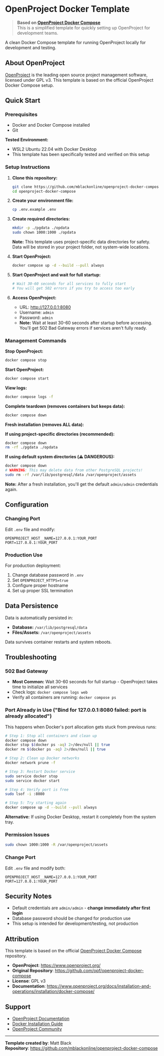 # OpenProject Docker Template

> **Based on [OpenProject Docker Compose](https://github.com/opf/openproject-docker-compose)**  
> This is a simplified template for quickly setting up OpenProject for development teams.

A clean Docker Compose template for running OpenProject locally for development and testing.

## About OpenProject

[OpenProject](https://www.openproject.org/) is the leading open source project management software, licensed under GPL v3. This template is based on the official OpenProject Docker Compose setup.

## Quick Start

### Prerequisites
- Docker and Docker Compose installed
- Git

**Tested Environment:**
- WSL2 Ubuntu 22.04 with Docker Desktop
- This template has been specifically tested and verified on this setup

### Setup Instructions

1. **Clone this repository:**
   ```bash
   git clone https://github.com/mblackonline/openproject-docker-compose.git
   cd openproject-docker-compose
   ```

2. **Create your environment file:**
   ```bash
   cp .env.example .env
   ```

3. **Create required directories:**
   ```bash
   mkdir -p ./pgdata ./opdata
   sudo chown 1000:1000 ./opdata
   ```
   
   **Note:** This template uses project-specific data directories for safety. Data will be stored in your project folder, not system-wide locations.

4. **Start OpenProject:**
   ```bash
   docker compose up -d --build --pull always
   ```

5. **Start OpenProject and wait for full startup:**
   ```bash
   # Wait 30-60 seconds for all services to fully start
   # You will get 502 errors if you try to access too early
   ```
   
6. **Access OpenProject:**
   - URL: http://127.0.0.1:8080
   - Username: `admin`
   - Password: `admin`
   - **Note:** Wait at least 30-60 seconds after startup before accessing. You'll get 502 Bad Gateway errors if services aren't fully ready.

### Management Commands

**Stop OpenProject:**
```bash
docker compose stop
```

**Start OpenProject:**
```bash
docker compose start
```

**View logs:**
```bash
docker compose logs -f
```

**Complete teardown (removes containers but keeps data):**
```bash
docker compose down
```

**Fresh installation (removes ALL data):**

**If using project-specific directories (recommended):**
```bash
docker compose down
rm -rf ./pgdata ./opdata
```

**If using default system directories (⚠️ DANGEROUS):**
```bash
docker compose down
# WARNING: This may delete data from other PostgreSQL projects!
sudo rm -rf /var/lib/postgresql/data /var/openproject/assets
```

**Note:** After a fresh installation, you'll get the default `admin/admin` credentials again.

## Configuration

### Changing Port
Edit `.env` file and modify:
```
OPENPROJECT_HOST__NAME=127.0.0.1:YOUR_PORT
PORT=127.0.0.1:YOUR_PORT
```

### Production Use
For production deployment:
1. Change database password in `.env`
2. Set `OPENPROJECT_HTTPS=true`
3. Configure proper hostname
4. Set up proper SSL termination

## Data Persistence

Data is automatically persisted in:
- **Database:** `/var/lib/postgresql/data`
- **Files/Assets:** `/var/openproject/assets`

Data survives container restarts and system reboots.

## Troubleshooting

### 502 Bad Gateway
- **Most Common:** Wait 30-60 seconds for full startup - OpenProject takes time to initialize all services
- Check logs: `docker compose logs web`
- Verify all containers are running: `docker compose ps`

### Port Already in Use ("Bind for 127.0.0.1:8080 failed: port is already allocated")
This happens when Docker's port allocation gets stuck from previous runs:

```bash
# Step 1: Stop all containers and clean up
docker compose down
docker stop $(docker ps -aq) 2>/dev/null || true
docker rm $(docker ps -aq) 2>/dev/null || true

# Step 2: Clean up Docker networks
docker network prune -f

# Step 3: Restart Docker service
sudo service docker stop
sudo service docker start

# Step 4: Verify port is free
sudo lsof -i :8080

# Step 5: Try starting again
docker compose up -d --build --pull always
```

**Alternative:** If using Docker Desktop, restart it completely from the system tray.

### Permission Issues
```bash
sudo chown 1000:1000 -R /var/openproject/assets
```

### Change Port
Edit `.env` file and modify both:
```
OPENPROJECT_HOST__NAME=127.0.0.1:YOUR_PORT
PORT=127.0.0.1:YOUR_PORT
```

## Security Notes

- Default credentials are `admin/admin` - **change immediately after first login**
- Database password should be changed for production use
- This setup is intended for development/testing, not production

## Attribution

This template is based on the official [OpenProject Docker Compose](https://github.com/opf/openproject-docker-compose) repository.

- **OpenProject**: https://www.openproject.org/
- **Original Repository**: https://github.com/opf/openproject-docker-compose
- **License**: GPL v3
- **Documentation**: https://www.openproject.org/docs/installation-and-operations/installation/docker-compose/

## Support

- [OpenProject Documentation](https://www.openproject.org/docs/)
- [Docker Installation Guide](https://www.openproject.org/docs/installation-and-operations/installation/docker-compose/)
- [OpenProject Community](https://community.openproject.org/)

---

**Template created by**: Matt Black  
**Repository**: https://github.com/mblackonline/openproject-docker-compose
